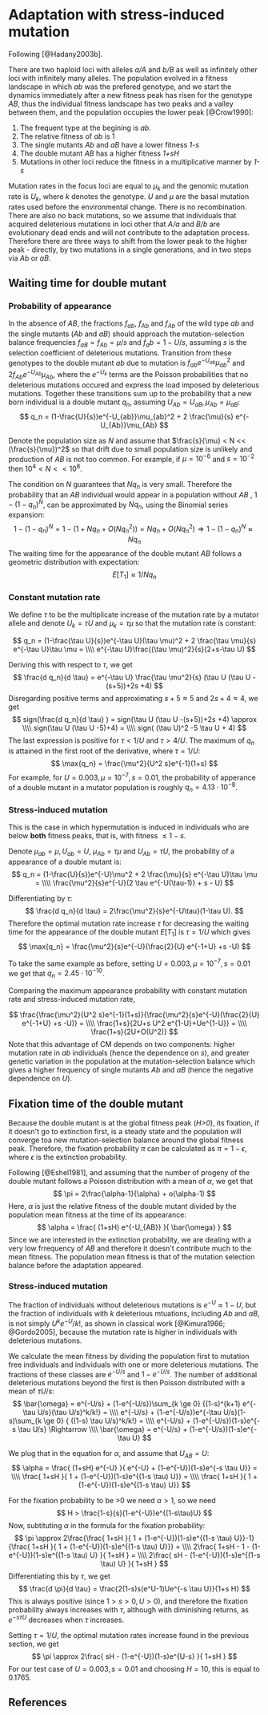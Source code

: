 # Adaptation with stress-induced mutation

Following [@Hadany2003b].

There are two haploid loci with alleles *a/A* and *b/B* as well as infinitely other loci with infinitely many alleles. The population evolved in a fitness landscape in which *ab* was the prefered genotype, and we start the dynamics immediately after a new fitness peak has risen for the genotype *AB*, thus the individual fitness landscape has two peaks and a valley between them, and the population occupies the lower peak [@Crow1990]:

1. The frequent type at the begining is *ab*.
1. The relative fitness of *ab* is 1
1. The single mutants *Ab* and *aB* have a lower fitness *1-s* 
1. The double mutant *AB* has a higher fitness *1+sH*
1. Mutations in other loci reduce the fitness in a multiplicative manner by *1-s*

Mutation rates in the focus loci are equal to $\mu_k$ and the genomic mutation rate is $U_k$, where *k* denotes the genotype. *U* and $\mu$ are the basal mutation rates used before the environmental change. There is no recombination. There are also no back mutations, so we assume that individuals that acquired deleterious mutations in loci other that *A/a* and *B/b* are evolutionary dead ends and will not contribute to the adaptation process. Therefore there are three ways to shift from the lower peak to the higher peak - directly, by two mutations in a single generations, and in two steps via *Ab* or *aB*.

## Waiting time for double mutant

### Probability of appearance

In the absence of *AB*, the fractions $f_{ab}$, $f_{Ab}$ and $f_{Ab}$ of the wild type *ab* and the single mutants (*Ab* and *aB*) should approach the mutation-selection balance frequencies $f_{aB}=f_{Ab}=\mu/s$ and $f_ab=1-U/s$, assuming *s* is the selection coefficient of deleterious mutations. Transition from these genotypes to the double mutant *ab* due to mutation is $f_{ab} e^{-U_{ab}} \mu_{ab}^2$ and $2f_{Ab}e^{-U_{Ab}}\mu_{Ab}$, where the $e^{-U_k}$ terms are the Poisson probabilities that no deleterious mutations occured and express the load imposed by deleterious mutations. Together these transitions sum up to the probability that a new born individual is a double mutant $q_n$, assuming $U_{Ab}=U_{aB}, \mu_{Ab}=\mu_{aB}$:
$$
q_n = (1-\frac{U}{s})e^{-U_{ab}}\mu_{ab}^2 + 2 \frac{\mu}{s} e^{-U_{Ab}}\mu_{Ab}
$$

Denote the population size as *N* and assume that $\frac{s}{\mu} < N << (\frac{s}{\mu})^2$ so that drift due to small population size is unlikely and production of *AB* is not too common. For example, if $\mu=10^{-6}$ and $s=10^{-2}$ then $10^4 < N << 10^8$.

The condition on *N* guarantees that $Nq_n$ is very small. Therefore the probability that an *AB* individual would appear in a population without *AB* , $1-(1-q_n)^N$, can be approximated by $Nq_n$, using the Binomial series expansion:
$$
1-(1-q_n)^N = 1 - (1 + Nq_n + O(Nq_n^2)) = 
Nq_n + O(Nq_n^2) \Rightarrow
1-(1-q_n)^N \approx Nq_n
$$
The waiting time for the appearance of the double mutant *AB* follows a geometric distribution with expectation:
$$
E[T_1] \approx 1/Nq_n
$$

### Constant mutation rate

We define $\tau$ to be the multiplicate increase of the mutation rate by a mutator allele and denote $U_k=\tau U$ and $\mu_k=\tau \mu$ so that the mutation rate is constant:

$$
q_n = (1-\frac{\tau U}{s})e^{-\tau U}(\tau \mu)^2 + 2 \frac{\tau \mu}{s} e^{-\tau U}\tau \mu = \\\\
e^{-\tau U}\frac{(\tau \mu)^2}{s}(2+s-\tau U)
$$

Deriving this with respect to $\tau$, we get
$$
\frac{d q_n}{d \tau} = e^{-\tau U} \frac{\tau \mu^2}{s} (\tau U (\tau U -(s+5))+2s +4)
$$
Disregarding positive terms and approximating $s+5 \approx 5$ and $2s+4\approx4$, we get
$$
sign(\frac{d q_n}{d \tau} ) = sign(\tau U (\tau U -(s+5))+2s +4) \approx \\\\
sign(\tau U (\tau U -5)+4) = \\\\
sign( (\tau U)^2 -5 \tau U + 4)
$$
The last expression is positive for $\tau <1/U$ and $\tau > 4/U$. The maximum of $q_n$ is attained in the first root of the derivative, where $\tau = 1/U$:
$$
\max{q_n} = \frac{\mu^2}{U^2 s}e^{-1}(1+s)
$$
For example, for $U = 0.003, \mu=10^{-7}, s=0.01$, the probability of apperance of a double mutant in a mutator population is roughly $q_n = 4.13 \cdot 10^{-8}$.

### Stress-induced mutation

This is the case in which hypermutation is induced in individuals who are below **both** fitness peaks, that is, with fitness $\le 1-s$.

Denote $\mu_{ab} = \mu, U_{ab} = U$, $\mu_{Ab}= \tau \mu$ and $U_{Ab} = \tau U$, the probability of a appearance of a double mutant is:
$$
q_n = (1-\frac{U}{s})e^{-U}\mu^2 + 2 \frac{\mu}{s} e^{-\tau U}\tau \mu = \\\\
\frac{\mu^2}{s}e^{-U}(2 \tau e^{-U(\tau-1)} + s - U)
$$

Differentiating by $\tau$:
$$
\frac{d q_n}{d \tau} = 2\frac{\mu^2}{s}e^{-U\tau}(1-\tau U).
$$
Therefore the optimal mutation rate increase $\tau$ for decreasing the waiting time for the appearance of the double mutant $E[T_1]$ is $\tau=1/U$ which gives
$$
\max{q_n} = \frac{\mu^2}{s}e^{-U}(\frac{2}{U} e^{-1+U} +s -U)
$$

To take the same example as before, setting $U = 0.003, \mu=10^{-7}, s=0.01$ we get that $q_n = 2.45 \cdot 10^{-10}$.

Comparing the maximum appearance probability with constant mutation rate and stress-induced mutation rate,

$$
\frac{\frac{\mu^2}{U^2 s}e^{-1}(1+s)}{\frac{\mu^2}{s}e^{-U}(\frac{2}{U} e^{-1+U} +s -U)} = \\\\
\frac{1+s}{2U+s U^2 e^{1-U}+Ue^{1-U}} = \\\\
\frac{1+s}{2U+O(U^2)}
$$
Note that this advantage of CM depends on two components: higher mutation rate in *ab* individuals (hence the dependence on *s*), and greater genetic variation in the population at the mutation-selection balance which gives a higher frequency of single mutants *Ab* and *aB* (hence the negative dependence on *U*).

## Fixation time of the double mutant

Because the double mutant is at the global fitness peak (*H>0*), its fixation, if it doesn't go to extinction first, is a steady state and the population will converge toa new mutation-selection balance around the global fitness peak. Therefore, the fixation probability $\pi$ can be calculated as $\pi = 1-\epsilon$, where $\epsilon$ is the extinction probability.

Following [@Eshel1981], and assuming that the number of progeny of the double mutant follows a Poisson distribution with a mean of $\alpha$, we get that
$$
\pi = 2\frac{\alpha-1}{\alpha} + o(\alpha-1)
$$
Here, $\alpha$ is just the relative fitness of the double mutant divided by the population mean fitness at the time of its appearance:
$$
\alpha = \frac{ (1+sH) e^{-U_{AB}} }{ \bar{\omega} } 
$$
Since we are interested in the extinction probability, we are dealing with a very low frrequency of *AB* and therefore it doesn't contribute much to the mean fitness. The population mean fitness is that of the mutation selection balance before the adaptation appeared. 

### Stress-induced mutation

The fraction of individuals without deleterious mutations is $e^{-U}\approx 1-U$, but the fraction of individuals with *k* deleterious mtuations, including *Ab* and *aB*, is not simply $U^k e^{-U} /k!$, as shown in classical work [@Kimura1966; @Gordo2005], because the mutation rate is higher in individuals with deleterious mutations. 

We calculate the mean fitness by dividing the population first to mutation free individuals and individuals with one or more deleterious mutations. The fractions of these classes are $e^{-U/s}$ and $1-e^{-U/s}$. The number of additional deleterious mutations beyond the first is then Poisson distributed with a mean of $\tau U/s$:
$$
\bar{\omega} = e^{-U/s} + (1-e^{-U/s})\sum_{k \ge 0} {(1-s)^{k+1} e^{-\tau U/s}(\tau U/s)^k/k!} = \\\\
e^{-U/s} + (1-e^{-U/s})e^{-\tau U/s}(1-s)\sum_{k \ge 0} { ((1-s) \tau U/s)^k/k!} = \\\\
e^{-U/s} + (1-e^{-U/s})(1-s)e^{-s \tau U/s} \Rightarrow \\\\
\bar{\omega} = e^{-U/s} + (1-e^{-U/s})(1-s)e^{-\tau U}
$$

We plug that in the equation for $\alpha$, and assume that $U_{AB} = U$:
$$
\alpha = \frac{ (1+sH) e^{-U} }{ e^{-U} + (1-e^{-U})(1-s)e^{-s \tau U}} = \\\\
\frac{ 1+sH  }{ 1 + (1-e^{-U})(1-s)e^{(1-s \tau) U}} = \\\\
\frac{ 1+sH  }{ 1 + (1-e^{-U})(1-s)e^{(1-s \tau) U}}
$$

For the fixation probability to be >0 we need $\alpha>1$, so we need 
$$
H > \frac{1-s}{s}(1-e^{-U})e^{(1-s\tau)U}
$$
Now, subtituting $\alpha$ in the formula for the fixation probability:
$$
\pi \approx 2\frac{\frac{ 1+sH  }{ 1 + (1-e^{-U})(1-s)e^{(1-s \tau) U}}-1}{\frac{ 1+sH  }{ 1 + (1-e^{-U})(1-s)e^{(1-s \tau) U}}} = \\\\
2\frac{ 1+sH - 1 - (1-e^{-U})(1-s)e^{(1-s \tau) U} }{ 1+sH } = \\\\
2\frac{ sH - (1-e^{-U})(1-s)e^{(1-s \tau) U} }{ 1+sH }
$$
Differentiating this by $\tau$, we get
$$
\frac{d \pi}{d \tau} = \frac{2(1-s)s(e^U-1)Ue^{-s \tau U}}{1+s H}
$$
This is always positive (since $1>s>0, U>0$), and therefore the fixation probability always increases with $\tau$, although with diminishing returns, as $e^{-s\tau U}$ decreases when $\tau$ increases.

Setting $\tau=1/U$, the optimal mutation rates increase found in the previous section, we get 
$$
\pi \approx 2\frac{ sH - (1-e^{-U})(1-s)e^{U-s} }{ 1+sH }
$$
For our test case of $U=0.003, s=0.01$ and choosing $H=10$, this is equal to 0.1765.

## References
